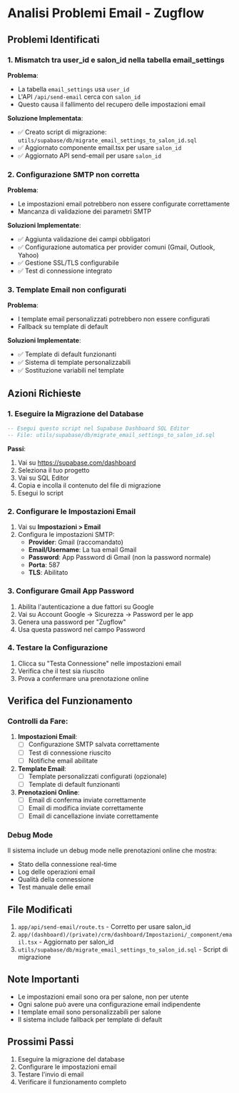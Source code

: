 # Analisi Problemi Email - Zugflow

## Problemi Identificati

### 1. **Mismatch tra user_id e salon_id nella tabella email_settings**

**Problema**: 
- La tabella `email_settings` usa `user_id` 
- L'API `/api/send-email` cerca con `salon_id`
- Questo causa il fallimento del recupero delle impostazioni email

**Soluzione Implementata**:
- ✅ Creato script di migrazione: `utils/supabase/db/migrate_email_settings_to_salon_id.sql`
- ✅ Aggiornato componente email.tsx per usare `salon_id`
- ✅ Aggiornato API send-email per usare `salon_id`

### 2. **Configurazione SMTP non corretta**

**Problema**:
- Le impostazioni email potrebbero non essere configurate correttamente
- Mancanza di validazione dei parametri SMTP

**Soluzioni Implementate**:
- ✅ Aggiunta validazione dei campi obbligatori
- ✅ Configurazione automatica per provider comuni (Gmail, Outlook, Yahoo)
- ✅ Gestione SSL/TLS configurabile
- ✅ Test di connessione integrato

### 3. **Template Email non configurati**

**Problema**:
- I template email personalizzati potrebbero non essere configurati
- Fallback su template di default

**Soluzioni Implementate**:
- ✅ Template di default funzionanti
- ✅ Sistema di template personalizzabili
- ✅ Sostituzione variabili nel template

## Azioni Richieste

### 1. **Eseguire la Migrazione del Database**

```sql
-- Esegui questo script nel Supabase Dashboard SQL Editor
-- File: utils/supabase/db/migrate_email_settings_to_salon_id.sql
```

**Passi**:
1. Vai su https://supabase.com/dashboard
2. Seleziona il tuo progetto
3. Vai su SQL Editor
4. Copia e incolla il contenuto del file di migrazione
5. Esegui lo script

### 2. **Configurare le Impostazioni Email**

1. Vai su **Impostazioni > Email**
2. Configura le impostazioni SMTP:
   - **Provider**: Gmail (raccomandato)
   - **Email/Username**: La tua email Gmail
   - **Password**: App Password di Gmail (non la password normale)
   - **Porta**: 587
   - **TLS**: Abilitato

### 3. **Configurare Gmail App Password**

1. Abilita l'autenticazione a due fattori su Google
2. Vai su Account Google → Sicurezza → Password per le app
3. Genera una password per "Zugflow"
4. Usa questa password nel campo Password

### 4. **Testare la Configurazione**

1. Clicca su "Testa Connessione" nelle impostazioni email
2. Verifica che il test sia riuscito
3. Prova a confermare una prenotazione online

## Verifica del Funzionamento

### Controlli da Fare:

1. **Impostazioni Email**:
   - [ ] Configurazione SMTP salvata correttamente
   - [ ] Test di connessione riuscito
   - [ ] Notifiche email abilitate

2. **Template Email**:
   - [ ] Template personalizzati configurati (opzionale)
   - [ ] Template di default funzionanti

3. **Prenotazioni Online**:
   - [ ] Email di conferma inviate correttamente
   - [ ] Email di modifica inviate correttamente
   - [ ] Email di cancellazione inviate correttamente

### Debug Mode

Il sistema include un debug mode nelle prenotazioni online che mostra:
- Stato della connessione real-time
- Log delle operazioni email
- Qualità della connessione
- Test manuale delle email

## File Modificati

1. `app/api/send-email/route.ts` - Corretto per usare salon_id
2. `app/(dashboard)/(private)/crm/dashboard/Impostazioni/_component/email.tsx` - Aggiornato per salon_id
3. `utils/supabase/db/migrate_email_settings_to_salon_id.sql` - Script di migrazione

## Note Importanti

- Le impostazioni email sono ora per salone, non per utente
- Ogni salone può avere una configurazione email indipendente
- I template email sono personalizzabili per salone
- Il sistema include fallback per template di default

## Prossimi Passi

1. Eseguire la migrazione del database
2. Configurare le impostazioni email
3. Testare l'invio di email
4. Verificare il funzionamento completo 